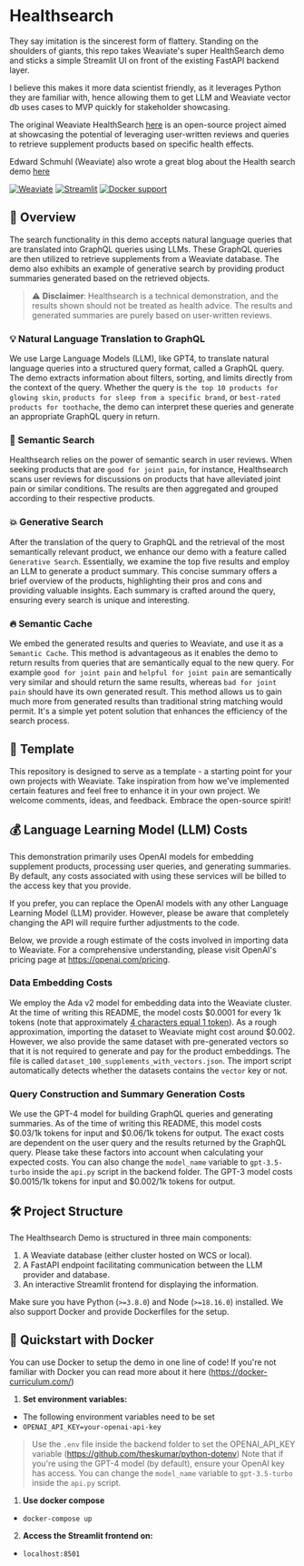 # Healthsearch

They say imitation is the sincerest form of flattery. Standing on the shoulders of giants, this repo takes Weaviate's super HealthSearch demo and sticks a simple Streamlit UI on front of the existing FastAPI backend layer.

I believe this makes it more data scientist friendly, as it leverages Python they are familiar with, hence allowing them to get LLM and Weaviate vector db uses cases to MVP quickly for stakeholder showcasing.

The original Weaviate HealthSearch [here](https://github.com/weaviate/healthsearch-demo) is an open-source project aimed at showcasing the potential of leveraging user-written reviews and queries to retrieve supplement products based on specific health effects. 

Edward Schmuhl (Weaviate) also wrote a great blog about the Health search demo [here](https://weaviate.io/blog/healthsearch-demo)

[![Weaviate](https://img.shields.io/static/v1?label=%E2%9D%A4%20made%20with&message=Weaviate&color=green&style=flat-square)](https://weaviate.io/) [![Streamlit](https://img.shields.io/static/v1?label=%E2%9D%A4%20made%20with&message=Streamlit&color=red&style=flat-square)](https://streamlit.io/) [![Docker support](https://img.shields.io/badge/Docker_support-%E2%9C%93-4c1?style=flat-square&logo=docker&logoColor=white)](https://docs.docker.com/get-started/)


## 🎯 Overview

The search functionality in this demo accepts natural language queries that are translated into GraphQL queries using LLMs. These GraphQL queries are then utilized to retrieve supplements from a Weaviate database. The demo also exhibits an example of generative search by providing product summaries generated based on the retrieved objects.

> ⚠️ **Disclaimer**: Healthsearch is a technical demonstration, and the results shown should not be treated as health advice. The results and generated summaries are purely based on user-written reviews.

### 💡 Natural Language Translation to GraphQL

We use Large Language Models (LLM), like GPT4, to translate natural language queries into a structured query format, called a GraphQL query.
The demo extracts information about filters, sorting, and limits directly from the context of the query. Whether the query is `the top 10 products for glowing skin`, `products for sleep from a specific brand`, or `best-rated products for toothache`, the demo can interpret these queries and generate an appropriate GraphQL query in return.

### 🔎 Semantic Search

Healthsearch relies on the power of semantic search in user reviews. When seeking products that are `good for joint pain`, for instance, Healthsearch scans user reviews for discussions on products that have alleviated joint pain or similar conditions. The results are then aggregated and grouped according to their respective products.

### 💥 Generative Search

After the translation of the query to GraphQL and the retrieval of the most semantically relevant product, we enhance our demo with a feature called `Generative Search`. Essentially, we examine the top five results and employ an LLM to generate a product summary. This concise summary offers a brief overview of the products, highlighting their pros and cons and providing valuable insights. Each summary is crafted around the query, ensuring every search is unique and interesting.

### 🔥 Semantic Cache

We embed the generated results and queries to Weaviate, and use it as a `Semantic Cache`.
This method is advantageous as it enables the demo to return results from queries that are semantically equal to the new query. For example `good for joint pain` and `helpful for joint pain` are semantically very similar and should return the same results, whereas `bad for joint pain` should have its own generated result. This method allows us to gain much more from generated results than traditional string matching would permit. It's a simple yet potent solution that enhances the efficiency of the search process.

## 🔧 Template

This repository is designed to serve as a template - a starting point for your own projects with Weaviate. Take inspiration from how we've implemented certain features and feel free to enhance it in your own project. We welcome comments, ideas, and feedback. Embrace the open-source spirit!

## 💰 Language Learning Model (LLM) Costs

This demonstration primarily uses OpenAI models for embedding supplement products, processing user queries, and generating summaries. By default, any costs associated with using these services will be billed to the access key that you provide.

If you prefer, you can replace the OpenAI models with any other Language Learning Model (LLM) provider. However, please be aware that completely changing the API will require further adjustments to the code.

Below, we provide a rough estimate of the costs involved in importing data to Weaviate. For a comprehensive understanding, please visit OpenAI's pricing page at https://openai.com/pricing.

### Data Embedding Costs
We employ the Ada v2 model for embedding data into the Weaviate cluster. At the time of writing this README, the model costs $0.0001 for every 1k tokens (note that approximately [4 characters equal 1 token](https://help.openai.com/en/articles/4936856-what-are-tokens-and-how-to-count-them)). As a rough approximation, importing the dataset to Weaviate might cost around $0.002. However, we also provide the same dataset with pre-generated vectors so that it is not required to generate and pay for the product embeddings. The file is called `dataset_100_supplements_with_vectors.json`. The import script automatically detects whether the datasets contains the `vector` key or not.

### Query Construction and Summary Generation Costs
We use the GPT-4 model for building GraphQL queries and generating summaries. As of the time of writing this README, this model costs $0.03/1k tokens for input and $0.06/1k tokens for output. The exact costs are dependent on the user query and the results returned by the GraphQL query. Please take these factors into account when calculating your expected costs. You can also change the `model_name` variable to `gpt-3.5-turbo` inside the `api.py` script in the backend folder. The GPT-3 model costs $0.0015/1k tokens for input and $0.002/1k tokens for output.

## 🛠️ Project Structure

The Healthsearch Demo is structured in three main components:

1. A Weaviate database (either cluster hosted on WCS or local).
2. A FastAPI endpoint facilitating communication between the LLM provider and database.
3. An interactive Streamlit frontend for displaying the information.

Make sure you have Python (`>=3.8.0`) and Node (`>=18.16.0`) installed. We also support Docker and provide Dockerfiles for the setup.

## 🐳 Quickstart with Docker

You can use Docker to setup the demo in one line of code! If you're not familiar with Docker you can read more about it here (https://docker-curriculum.com/)

1. **Set environment variables:**
- The following environment variables need to be set
- ```OPENAI_API_KEY=your-openai-api-key```
> Use the `.env` file inside the backend folder to set the OPENAI_API_KEY variable (https://github.com/theskumar/python-dotenv)
> Note that if you're using the GPT-4 model (by default), ensure your OpenAI key has access. You can change the `model_name` variable to `gpt-3.5-turbo` inside the `api.py` script.

1. **Use docker compose**
-  `docker-compose up`

2. **Access the Streamlit frontend on:**
- `localhost:8501`
